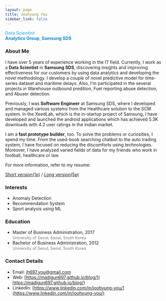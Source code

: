 ```yaml
---
layout: page
title: Joohyung You
sidebar_link: false
---
```


**<font color="#5fbeeb">Data Scientist</font>**<br>**<font color="#1487c8">Analytics Group, Samsung SDS</font>**



### **About Me**

I have over 5 years of experience working in the IT field. Currently, I work as a **Data Scientist** in **Samsung SDS**, discovering insights and improving effectiveness for our customers by using data analytics and developing the novel methodology. I develop a couple of novel predictive model for time-series dataset and maritime delays. Also, I'm participated in the several projects in Warehouse outbound predition, Fuel reporting abuse detection, and Abuser detection.

Previously, I was **Software Engineer** at Samsung SDS, where I developed and managed various systems from the Healthcare solution to the SCM system. In the XeedLab, which is the in-startup project of Samsung, I have developed and launched the android applications which has achieved 5.3K downloads with 4.2 user ratings in the Indian market.

I am a **fast prototype builder**, too. To solve the problems or curiosities, I spend my time. From the used-book searching chatbot to the auto trading system, I have focused on reducing the discomforts using technologies. Moreover, I have analyzed varied fields of data for my friends who work in football, healthcare or law.

For more information, refer to my resume:

[Short version(1p)](https://drive.google.com/open?id=1TBobDgAch4WKCPmox9FmSM8qC-vQis0C) / [Long version(5p)](https://drive.google.com/open?id=1r0GmwfFqk88L9UIxrkK-mlMxu8t4HfnM)


### **Interests**

- Anomaly Detection
- Recommendation System
- Sport analysis using ML



### **Education**

- Master of Business Administration, 2017<br><font color="#767676" style="font-size: 0.8rem;">University of Seoul, Seoul, South Korea</font>
- Bachelor of Business Administration, 2012<br><font color="#767676" style="font-size: 0.8rem;">University of Seoul, Seoul, South Korea</font>



### **Contact Details**

- Email: [jh697.you@gmail.com](mailto:jh697.you@gmail.com)
- Web: [https://madigun697.github.io/blog/]( https://madigun697.github.io/blog/)
- LinkedIn: [https://www.linkedin.com/in/joohyung-you/](https://www.linkedin.com/in/joohyung-you/)



